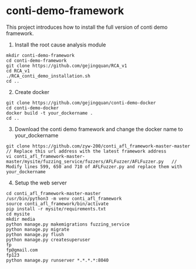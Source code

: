 # conti-demo-framework
This project introduces how to install the full version of conti demo framework.

1. Install the root cause analysis module

```
mkdir conti-demo-framework
cd conti-demo-framework
git clone https://github.com/gejingquan/RCA_v1
cd RCA_v1
./RCA_conti_demo_installation.sh
cd ..
```

2. Create docker

```
git clone https://github.com/gejingquan/conti-demo-docker
cd conti-demo-docker
docker build -t your_dockername .
cd ..
```


3. Download the conti demo framework and change the docker name to your_dockername

```
git clone https://github.com/zyw-200/conti_afl_framework-master-master    // Replace this url address with the latest framework address
vi conti_afl_framework-master-master/mysite/fuzzing_service/fuzzers/AFLFuzzer/AFLFuzzer.py   // Modify lines 599, 650 and 710 of AFLFuzzer.py and replace them with your_dockername   

```

4. Setup the web server

```
cd conti_afl_framework-master-master
/usr/bin/python3 -m venv conti_afl_framework
source conti_afl_framework/bin/activate
pip install -r mysite/requirements.txt
cd mysite
mkdir media
python manage.py makemigrations fuzzing_service
python manage.py migrate
python manage.py flush
python manage.py createsuperuser 
fp 
fp@gmail.com 
fp123
python manage.py runserver *.*.*.*:8040
```

 
